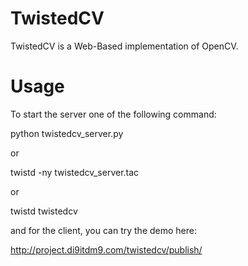 TwistedCV
=====
TwistedCV is a Web-Based implementation of OpenCV. 


Usage
=====
To start the server one of the following command:

python twistedcv_server.py

or

twistd -ny twistedcv_server.tac

or

twistd twistedcv

and for the client, you can try the demo here:

http://project.di9itdm9.com/twistedcv/publish/
